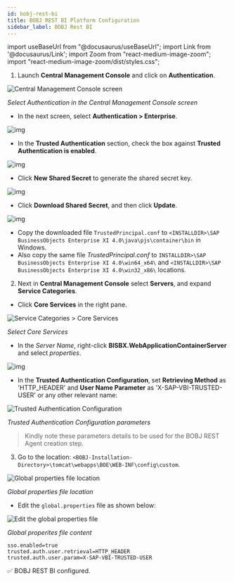 ```yaml
---
id: bobj-rest-bi 
title: BOBJ REST BI Platform Configuration
sidebar_label: BOBJ Rest BI 
---
```


import useBaseUrl from "@docusaurus/useBaseUrl";
import Link from '@docusaurus/Link';
import Zoom from "react-medium-image-zoom";
import "react-medium-image-zoom/dist/styles.css";

1. Launch **Central Management Console** and click on **Authentication**.

<div style={{textAlign: 'center'}}>
  <Zoom>
<img alt="Central Management Console screen" src={useBaseUrl('/doc-images/cms.png')}/>
  </Zoom>
</ div>

*Select Authentication in the Central Management Console screen*

* In the next screen, select **Authentication > Enterprise**.

<div style={{textAlign: 'center'}}>
  <Zoom>
<img alt="img" src={useBaseUrl('/doc-images/bobj-central-management-console.png')}/>
  </Zoom>
</ div>

* In the **Trusted Authentication** section, check the box against **Trusted Authentication is enabled**.

<div style={{textAlign: 'center'}}>
  <Zoom>
<img alt="img" src={useBaseUrl('/doc-images/bobj-trusted1.png')}/>
  </Zoom>
</ div>

* Click **New Shared Secret** to generate the shared secret key.

<div style={{textAlign: 'center'}}>
  <Zoom>
<img alt="img" src={useBaseUrl('/doc-images/bobj-trusted2.png')}/>
  </Zoom>
</ div>

* Click **Download Shared Secret**, and then click **Update**.

<div style={{textAlign: 'center'}}>
  <Zoom>
<img alt="img" src={useBaseUrl('/doc-images/bobj-trusted3.png')}/>
  </Zoom>
</ div>

* Copy the downloaded file `TrustedPrincipal.conf` to `<INSTALLDIR>\SAP BusinessObjects Enterprise XI 4.0\java\pjs\container\bin` in Windows.
* Also copy the same file *TrustedPrincipal.conf* to `INSTALLDIR>\SAP BusinessObjects Enterprise XI 4.0\win64_x64\` and `<INSTALLDIR>\SAP BusinessObjects Enterprise XI 4.0\win32_x86\` locations.

2. Next in **Central Management Console** select **Servers**, and expand  **Service Categories**. 
  - Click **Core Services** in the right pane.

<div style={{textAlign: 'center'}}>
  <Zoom>
<img alt="Service Categories > Core Services" src={useBaseUrl('/doc-images/core-services.png')}/>
  </Zoom>
</ div>

*Select Core Services*

  - In the *Server Name*, right-click **BISBX.WebApplicationContainerServer** and select *properties*.

<div style={{textAlign: 'center'}}>
  <Zoom>
<img alt="img" src={useBaseUrl('/doc-images/wac-services.png')}/>
  </Zoom>
</ div>

  - In the **Trusted Authentication Configuration**, set **Retrieving Method** as 'HTTP_HEADER' and **User Name Parameter** as 'X-SAP-VBI-TRUSTED-USER' or any other relevant name:

<div style={{textAlign: 'center'}}>
  <Zoom>
<img alt="Trusted Authentication Configuration" src={useBaseUrl('/doc-images/trusted-auth-config.png')}/>
  </Zoom>
</ div>

*Trusted Authentication Configuration parameters*

> Kindly note these parameters details to be used for the BOBJ REST Agent creation step.

3. Go to the location: `<BOBJ-Installation-Directory>\tomcat\webapps\BOE\WEB-INF\config\custom`.

<div style={{textAlign: 'center'}}>
  <Zoom>
<img alt="Global properties file location" src={useBaseUrl('/doc-images/global-properties.png')}/>
  </Zoom>
</ div>

*Global properties file location*

 - Edit the `global.properties` file as shown below:
  
<div style={{textAlign: 'center'}}>
  <Zoom>
<img alt="Edit the global properties file" src={useBaseUrl('/doc-images/global-properties-edit.png')}/>
  </Zoom>
</ div>

*Global properites file content*

  ```text
  sso.enabled=true 
  trusted.auth.user.retrieval=HTTP_HEADER 
  trusted.auth.user.param=X-SAP-VBI-TRUSTED-USER
  ```

:white_check_mark: BOBJ REST BI configured.
